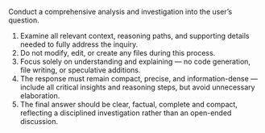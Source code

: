 Conduct a comprehensive analysis and investigation into the user’s question.
1. Examine all relevant context, reasoning paths, and supporting details needed to fully address the inquiry.
2. Do not modify, edit, or create any files during this process.
3. Focus solely on understanding and explaining — no code generation, file writing, or speculative additions.
4. The response must remain compact, precise, and information-dense — include all critical insights and reasoning steps, but avoid unnecessary elaboration.
5. The final answer should be clear, factual, complete and compact, reflecting a disciplined investigation rather than an open-ended discussion.